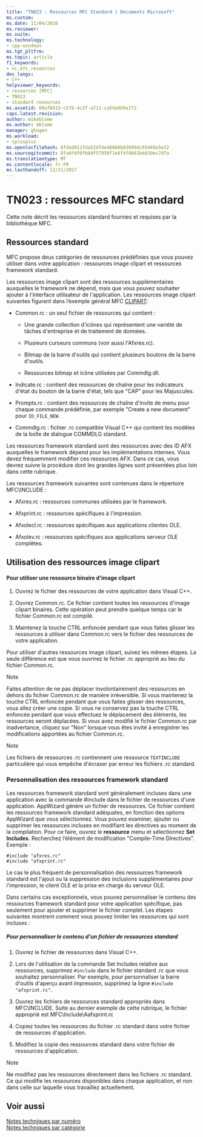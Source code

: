 ```yaml
---
title: "TN023 : Ressources MFC Standard | Documents Microsoft"
ms.custom: 
ms.date: 11/04/2016
ms.reviewer: 
ms.suite: 
ms.technology:
- cpp-windows
ms.tgt_pltfrm: 
ms.topic: article
f1_keywords:
- vc.mfc.resources
dev_langs:
- C++
helpviewer_keywords:
- resources [MFC]
- TN023
- standard resources
ms.assetid: 60af8415-c576-4c2f-a711-ca5da0b9a1f2
caps.latest.revision: 
author: mikeblome
ms.author: mblome
manager: ghogen
ms.workload:
- cplusplus
ms.openlocfilehash: 6fded011fda52dfde46804b03699dc93469e5e32
ms.sourcegitcommit: 8fa8fdf0fbb4f57950f1e8f4f9b81b4d39ec7d7a
ms.translationtype: MT
ms.contentlocale: fr-FR
ms.lasthandoff: 12/21/2017
---
```

# <a name="tn023-standard-mfc-resources"></a>TN023 : ressources MFC standard
Cette note décrit les ressources standard fournies et requises par la bibliothèque MFC.  
  
## <a name="standard-resources"></a>Ressources standard  
 MFC propose deux catégories de ressources prédéfinies que vous pouvez utiliser dans votre application : ressources image clipart et ressources framework standard.  
  
 Les ressources image clipart sont des ressources supplémentaires auxquelles le framework ne dépend, mais que vous pouvez souhaiter ajouter à l'interface utilisateur de l'application. Les ressources image clipart suivantes figurent dans l’exemple général MFC [CLIPART](../visual-cpp-samples.md):  
  
-   Common.rc : un seul fichier de ressources qui contient :  
  
    -   Une grande collection d'icônes qui représentent une variété de tâches d'entreprise et de traitement de données.  
  
    -   Plusieurs curseurs communs (voir aussi l'Afxres.rc).  
  
    -   Bitmap de la barre d'outils qui contient plusieurs boutons de la barre d'outils.  
  
    -   Ressources bitmap et icône utilisées par Commdlg.dll.  
  
-   Indicate.rc : contient des ressources de chaîne pour les indicateurs d'état du bouton de la barre d'état, tels que "CAP" pour les Majuscules.  
  
-   Prompts.rc : contient des ressources de chaîne d'invite de menu pour chaque commande prédéfinie, par exemple "Create a new document" pour `ID_FILE_NEW`.  
  
-   Commdlg.rc : fichier .rc compatible Visual C++ qui contient les modèles de la boîte de dialogue COMMDLG standard.  
  
 Les ressources framework standard sont des ressources avec des ID AFX auxquelles le framework dépend pour les implémentations internes. Vous devez fréquemment modifier ces ressources AFX. Dans ce cas, vous devrez suivre la procédure dont les grandes lignes sont présentées plus loin dans cette rubrique.  
  
 Les ressources framework suivantes sont contenues dans le répertoire MFC\INCLUDE :  
  
-   Afxres.rc : ressources communes utilisées par le framework.  
  
-   Afxprint.rc : ressources spécifiques à l'impression.  
  
-   Afxolecl.rc : ressources spécifiques aux applications clientes OLE.  
  
-   Afxolev.rc : ressources spécifiques aux applications serveur OLE complètes.  
  
## <a name="using-clip-art-resources"></a>Utilisation des ressources image clipart  
  
#### <a name="to-use-a-clip-art-binary-resource"></a>Pour utiliser une ressource binaire d'image clipart  
  
1.  Ouvrez le fichier des ressources de votre application dans Visual C++.  
  
2.  Ouvrez Common.rc. Ce fichier contient toutes les ressources d'image clipart binaires. Cette opération peut prendre quelque temps car le fichier Common.rc est compilé.  
  
3.  Maintenez la touche CTRL enfoncée pendant que vous faites glisser les ressources à utiliser dans Common.rc vers le fichier des ressources de votre application.  
  
 Pour utiliser d'autres ressources image clipart, suivez les mêmes étapes. La seule différence est que vous ouvrirez le fichier .rc approprié au lieu du fichier Common.rc.  
  
> [!NOTE]
>  Faites attention de ne pas déplacer involontairement des ressources en dehors du fichier Common.rc de manière irréversible. Si vous maintenez la touche CTRL enfoncée pendant que vous faites glisser des ressources, vous allez créer une copie. Si vous ne conservez pas la touche CTRL enfoncée pendant que vous effectuez le déplacement des éléments, les ressources seront déplacées. Si vous avez modifié le fichier Common.rc par inadvertance, cliquez sur "Non" lorsque vous êtes invité à enregistrer les modifications apportées au fichier Common.rc.  
  
> [!NOTE]
>  Les fichiers de ressources .rc contiennent une ressource `TEXTINCLUDE` particulière qui vous empêche d'écraser par erreur les fichiers .rc standard.  
  
### <a name="customizing-standard-framework-resources"></a>Personnalisation des ressources framework standard  
 Les ressources framework standard sont généralement incluses dans une application avec la commande #include dans le fichier de ressources d'une application. AppWizard génère un fichier de ressources. Ce fichier contient les ressources framework standard adéquates, en fonction des options AppWizard que vous sélectionnez. Vous pouvez examiner, ajouter ou supprimer les ressources incluses en modifiant les directives au moment de la compilation. Pour ce faire, ouvrez le **ressource** menu et sélectionnez **Set Includes**. Recherchez l’élément de modification "Compile-Time Directives". Exemple :  
  
```  
#include "afxres.rc"  
#include "afxprint.rc"  
```  
  
 Le cas le plus fréquent de personnalisation des ressources framework standard est l'ajout ou la suppression des inclusions supplémentaires pour l'impression, le client OLE et la prise en charge du serveur OLE.  
  
 Dans certains cas exceptionnels, vous pouvez personnaliser le contenu des ressources framework standard pour votre application spécifique, pas seulement pour ajouter et supprimer le fichier complet. Les étapes suivantes montrent comment vous pouvez limiter les ressources qui sont incluses :  
  
##### <a name="to-customize-the-contents-of-a-standard-resource-file"></a>Pour personnaliser le contenu d'un fichier de ressources standard  
  
1.  Ouvrez le fichier de ressources dans Visual C++.  
  
2.  Lors de l'utilisation de la commande Set Includes relative aux ressources, supprimez `#include` dans le fichier standard .rc que vous souhaitez personnaliser. Par exemple, pour personnaliser la barre d'outils d'aperçu avant impression, supprimez la ligne `#include "afxprint.rc"`.  
  
3.  Ouvrez les fichiers de ressources standard appropriés dans MFC\INCLUDE. Suite au dernier exemple de cette rubrique, le fichier approprié est MFC\Include\Aafxprint.rc  
  
4.  Copiez toutes les ressources du fichier .rc standard dans votre fichier de ressources d'application.  
  
5.  Modifiez la copie des ressources standard dans votre fichier de ressources d'application.  
  
> [!NOTE]
>  Ne modifiez pas les ressources directement dans les fichiers .rc standard. Ce qui modifie les ressources disponibles dans chaque application, et non dans celle sur laquelle vous travaillez actuellement.  
  
## <a name="see-also"></a>Voir aussi  
 [Notes techniques par numéro](../mfc/technical-notes-by-number.md)   
 [Notes techniques par catégorie](../mfc/technical-notes-by-category.md)

